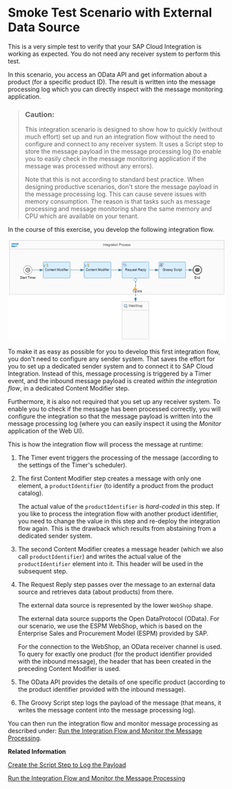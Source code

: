 <!-- loioe4bef7446ad14c5a815b93ff20efebec -->

# Smoke Test Scenario with External Data Source

This is a very simple test to verify that your SAP Cloud Integration is working as expected. You do not need any receiver system to perform this test.

In this scenario, you access an OData API and get information about a product \(for a specific product ID\). The result is written into the message processing log which you can directly inspect with the message monitoring application.

> ### Caution:  
> This integration scenario is designed to show how to quickly \(without much effort\) set up and run an integration flow without the need to configure and connect to any receiver system. It uses a Script step to store the message payload in the message processing log \(to enable you to easily check in the message monitoring application if the message was processed without any errors\).
> 
> Note that this is not according to standard best practice. When designing productive scenarios, don't store the message payload in the message processing log. This can cause severe issues with memory consumption. The reason is that tasks such as message processing and message monitoring share the same memory and CPU which are available on your tenant.

In the course of this exercise, you develop the following integration flow.

![](images/Smoke_Test_Scenario_ef0ce5e.png)

To make it as easy as possible for you to develop this first integration flow, you don't need to configure any sender system. That saves the effort for you to set up a dedicated sender system and to connect it to SAP Cloud Integration. Instead of this, message processing is triggered by a Timer event, and the inbound message payload is created *within the integration flow*, in a dedicated Content Modifier step.

Furthermore, it is also not required that you set up any receiver system. To enable you to check if the message has been processed correctly, you will configure the integration so that the message payload is written into the message processing log \(where you can easily inspect it using the *Monitor* application of the Web UI\).

This is how the integration flow will process the message at runtime:

1.  The Timer event triggers the processing of the message \(according to the settings of the Timer's scheduler\).

2.  The first Content Modifier step creates a message with only one element, a `productIdentifier` \(to identify a product from the product catalog\).

    The actual value of the `productIdentifier` is *hard-coded* in this step. If you like to process the integration flow with another product identifier, you need to change the value in this step and re-deploy the integration flow again. This is the drawback which results from abstaining from a dedicated sender system.

3.  The second Content Modifier creates a message header \(which we also call `productIdentifier`\) and writes the actual value of the `productIdentifier` element into it. This header will be used in the subsequent step.

4.  The Request Reply step passes over the message to an external data source and retrieves data \(about products\) from there.

    The external data source is represented by the lower `WebShop` shape.

    The external data source supports the Open DataProtocol \(OData\). For our scenario, we use the ESPM WebShop, which is based on the Enterprise Sales and Procurement Model \(ESPM\) provided by SAP.

    For the connection to the WebShop, an OData receiver channel is used. To query for exactly one product \(for the product identifier provided with the inbound message\), the header that has been created in the preceding Content Modifier is used.

5.  The OData API provides the details of one specific product \(according to the product identifier provided with the inbound message\).

6.  The Groovy Script step logs the payload of the message \(that means, it writes the message content into the message processing log\).


You can then run the integration flow and monitor message processing as described under: [Run the Integration Flow and Monitor the Message Processing](run-the-integration-flow-and-monitor-the-message-processing-82d6232.md).

**Related Information**  










[Create the Script Step to Log the Payload](create-the-script-step-to-log-the-payload-613181e.md "Add a Script step to log the message payload.")

[Run the Integration Flow and Monitor the Message Processing](run-the-integration-flow-and-monitor-the-message-processing-82d6232.md "Run the integration flow and check the result of message processing.")

